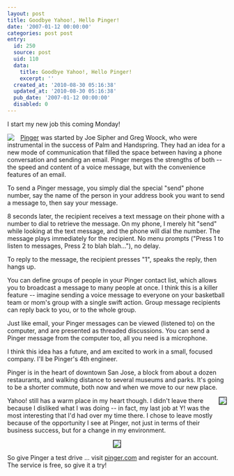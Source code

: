 ```yaml
---
layout: post
title: Goodbye Yahoo!, Hello Pinger!
date: '2007-01-12 00:00:00'
categories: post post
entry:
  id: 250
  source: post
  uid: 110
  data:
    title: Goodbye Yahoo!, Hello Pinger!
    excerpt: ''
  created_at: '2010-08-30 05:16:38'
  updated_at: '2010-08-30 05:16:38'
  pub_date: '2007-01-12 00:00:00'
  disabled: 0
---
```

I start my new job this coming Monday!

<a href='http://pinger.com/'><img style='float:left; border:none; margin-right:1em;' src='http://pinger.com/i/logo.gif'>Pinger</a> was started by Joe Sipher and Greg Woock, who were instrumental in the success of Palm and Handspring.  They had an idea for a new mode of communication that filled the space between having a phone conversation and sending an email.  Pinger merges the strengths of both -- the speed and content of a voice message, but with the convenience features of an email.

To send a Pinger message, you simply dial the special "send" phone number, say the name of the person in your address book you want to send a message to, then say your message.

8 seconds later, the recipient receives a text message on their phone with a number to dial to retrieve the message.  On my phone, I merely hit "send" while looking at the text message, and the phone will dial the number.  The message plays immediately for the recipient.  No menu prompts ("Press 1 to listen to messages, Press 2 to blah blah..."), no delay.

To reply to the message, the recipient presses "1", speaks the reply, then hangs up.

You can define groups of people in your Pinger contact list, which allows you to broadcast a message to many people at once.  I think this is a killer feature -- imagine sending a voice message to everyone on your basketball team or mom's group with a single swift action.  Group message recipients can reply back to you, or to the whole group.

Just like email, your Pinger messages can be viewed (listened to) on the computer, and are presented as threaded discussions.  You can send a Pinger message from the computer too, all you need is a microphone.

I think this idea has a future, and am excited to work in a small, focused company.  I'll be Pinger's 4th engineer.

Pinger is in the heart of downtown San Jose, a block from about a dozen restaurants, and walking distance to several museums and parks.  It's going to be a shorter commute, both now and when we move to our new place.

<img style='float:right; border:1px solid black' src='/blog_images/yhoo_DSC00238.jpg'>Yahoo! still has a warm place in my heart though.  I didn't leave there because I disliked what I was doing -- in fact, my last job at Y! was the most interesting that I'd had over my time there.  I chose to leave mostly because of the opportunity I see at Pinger, not just in terms of their business success, but for a change in my environment.
<center><img style='border:1px solid black;' src='/blog_images/yhoo_DSC00241.jpg'></center>

So give Pinger a test drive ... visit <a href='http://pinger.com/'>pinger.com</a> and register for an account.  The service is free, so give it a try!
